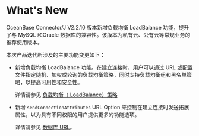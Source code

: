 # What's New 

OceanBase Connector/J V2.2.10 版本新增负载均衡 LoadBalance 功能，提升了与 MySQL 和Oracle 数据库的兼容性。该版本为私有云、公有云等常规业务的推荐使用版本。

本次产品迭代所涉及的主要功能变更如下：

* 新增负载均衡 LoadBalance 功能。在建立连接时，用户可以通过 URL 或配置文件指定随机、加权或轮询的负载均衡策略，同时支持负载均衡组和黑名单策略，以提高可用性和安全性。

  详情请参见 [负载均衡（ LoadBalance）策略](../300.user-guide/900.failover-and-load-balancing-1/200.load-balancing-policy.md)
  
* 新增 `sendConnectionAttributes` URL Option 来控制在建立连接时发送拓展属性，以为具有不同权限的用户提供更多的功能选项。

  详情请参见 [数据库 URL](../300.user-guide/200.data-source-and-url/400.database-url.md)。
  



